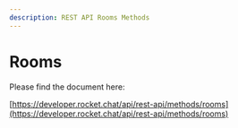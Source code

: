 ```yaml
---
description: REST API Rooms Methods
---
```


# Rooms

Please find the document here: 

[https://developer.rocket.chat/api/rest-api/methods/rooms](https://developer.rocket.chat/api/rest-api/methods/rooms)


